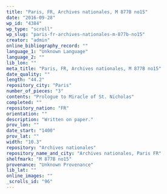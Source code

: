 ```yaml
---
title: "Paris, FR, Archives nationales, M 877B no15"
date: "2016-09-28"
wp_id: "4384"
wp_type: "scroll"
wp_slug: "paris-fr-archives-nationales-m-877b-no15"
creator: "admin"
online_bibliography_record: ""
language_1: "Unknown Language"
language_2: ""
lib_lon: ""
meta_title: "Paris, FR, Archives nationales, M 877B no15"
date_quality: ""
length: "44.2"
repository_city: "Paris"
number_of_pieces: "3"
contents: "Prologue to Miracle of St. Nicholas"
completed: ""
repository_nation: "FR"
orientation: ""
description: "Written on paper."
prov_lon: ""
date_start: "1400"
prov_lat: ""
width: "10.3"
repository: "Archives nationales"
repository_name_and_city: "Archives nationales, Paris FR"
shelfmark: "M 877B no15"
provenance: "Unknown Provenance"
lib_lat: ""
online_images: ""
_scrolls_id: "96"
---
```



